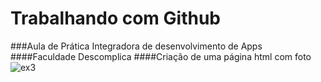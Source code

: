 # Trabalhando com Github
###Aula de Prática Integradora de desenvolvimento de Apps 
####Faculdade Descomplica
####Criação de uma página html com foto
![ex3](https://github.com/anahaiek/TrabcomGithubDescomplica/assets/88678265/db80d833-361c-4984-a40d-207a9000d69e)
